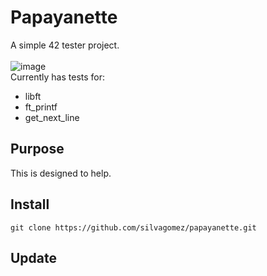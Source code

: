 # Papayanette

A simple 42 tester project.\
\
![image](https://github.com/silvagomez/papayanette/assets/38257521/41d9b587-961a-4175-9436-01ab277c7778)
\
Currently has tests for: 
* libft
* ft_printf
* get_next_line

## Purpose
This is designed to help.

## Install
```
git clone https://github.com/silvagomez/papayanette.git
```
## Update
